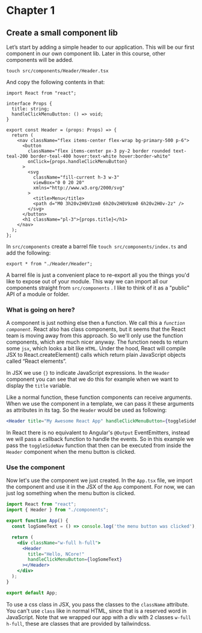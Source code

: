 # Chapter 1

## Create a small component lib

Let’s start by adding a simple header to our application. This will be our first component in our own component lib.
Later in this course, other components will be added.

`touch src/components/Header/Header.tsx`

And copy the following contents in that:

```
import React from "react";

interface Props {
  title: string;
  handleClickMenuButton: () => void;
}

export const Header = (props: Props) => {
  return (
    <nav className="flex items-center flex-wrap bg-primary-500 p-6">
      <button
        className="flex items-center px-3 py-2 border rounded text-teal-200 border-teal-400 hover:text-white hover:border-white"
        onClick={props.handleClickMenuButton}
      >
        <svg
          className="fill-current h-3 w-3"
          viewBox="0 0 20 20"
          xmlns="http://www.w3.org/2000/svg"
        >
          <title>Menu</title>
          <path d="M0 3h20v2H0V3zm0 6h20v2H0V9zm0 6h20v2H0v-2z" />
        </svg>
      </button>
      <h1 className="pl-3">{props.title}</h1>
    </nav>
  );
};
```

In `src/components` create a barrel file `touch src/components/index.ts` and add the following:

```
export * from "./Header/Header";
```
A barrel file is just a convenient place to re-export all you the things you'd like to expose out of your module.
This way we can import all our components straight from `src/components` .
I like to think of it as a "public" API of a module or folder.

### What is going on here?

A component is just nothing else then a function. We call this a *`function component`*.
React also has class components, but it seems that the React team is moving away from this approach.
So we'll only use the function components, which are much nicer anyway. 
The function needs to return some `jsx`, which looks a bit like `HTML`.
Under the hood, React will compile JSX to React.createElement() calls which return plain JavaScript objects called “React elements”.

In JSX we use `{}` to indicate JavaScript expressions. In the `Header` component you can see that we do this for
example when we want to display the `title` variable. 

Like a normal function, these function components can receive arguments. When we use the component in a template,
we can pass it these arguments as attributes in its tag. So the `Header` would be used as following: 
```jsx harmony
<Header title="My Awesome React App" handleClickMenuButton={toggleSideNav} />
```
In React there is no equivalent to Angular's `@Output` EventEmitters, instead we will pass a callback function to handle the events. 
So in this example we pass the `toggleSideNav` function that then can be executed from inside the `Header` component when the menu button is clicked.

### Use the component
Now let's use the component we just created. 
In the `App.tsx` file, we import the component and use it in the JSX of the `App` component.
For now, we can just log something when the menu button is clicked. 
```jsx harmony
import React from "react";
import { Header } from "./components";

export function App() {
  const logSomeText = () => console.log('the menu button was clicked');

  return (
    <div className="w-full h-full">
      <Header
        title="Hello, NCore!"
        handleClickMenuButton={logSomeText}
      ></Header>
    </div>
  );
}

export default App;
```

To use a css class in JSX, you pass the classes to the `className` attribute. You can't use `class` like in normal HTML, since that is a reserved word in JavaScript.
Note that we wrapped our app with a div with 2 classes `w-full h-full`, these are classes that are provided by tailwindcss.

